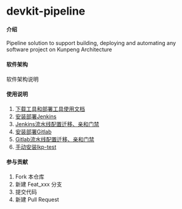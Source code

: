 # devkit-pipeline

#### 介绍
Pipeline solution to support building, deploying and automating any software project on Kunpeng Architecture

#### 软件架构
软件架构说明

#### 使用说明

1.  [下载工具和部署工具使用文档](https://gitee.com/openeuler/devkit-pipeline/blob/master/document/批量部署工具/批量部署工具devkitpipeline.md)
2.  [安装部署Jenkins](https://gitee.com/openeuler/devkit-pipeline/blob/master/document/Jenkins安装部署/安装部署Jenkins.md)
3.  [Jenkins流水线配置迁移、亲和门禁](https://gitee.com/openeuler/devkit-pipeline/blob/master/document/Jenkins安装部署/Jenkins流水线配置迁移、亲和门禁.md)
4.  [安装部署Gitlab](https://gitee.com/openeuler/devkit-pipeline/blob/master/document/gitlab安装部署/gitlab安装部署.md)
5.  [Gitlab流水线配置迁移、亲和门禁](https://gitee.com/openeuler/devkit-pipeline/blob/master/document/gitlab安装部署/Gitlab流水线配置迁移、亲和门禁.md)
6.  [手动安装lkp-test](https://gitee.com/openeuler/devkit-pipeline/blob/master/document/lkp-test安装部署/lkp-tests安装部署.md)

#### 参与贡献

1.  Fork 本仓库
2.  新建 Feat_xxx 分支
3.  提交代码
4.  新建 Pull Request
